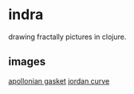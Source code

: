 # indra

drawing fractally pictures in clojure.

## images

[apollonian gasket](renders/apollonian_gasket.png?raw=true)
[jordan curve](renders/quasifuchsian.png)

